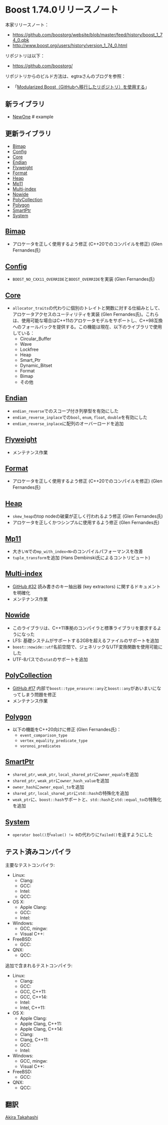 # Boost 1.74.0リリースノート

本家リリースノート：

- <https://github.com/boostorg/website/blob/master/feed/history/boost_1_74_0.qbk>
- <http://www.boost.org/users/history/version_1_74_0.html>


リポジトリは以下：

- <https://github.com/boostorg/>


リポジトリからのビルド方法は、egtraさんのブログを参照：

- 「[Modularized Boost（GitHubへ移行したリポジトリ）を使用する](http://dev.activebasic.com/egtra/2013/12/03/620/)」


## 新ライブラリ

- [NewOne](#newone) # example


## 更新ライブラリ

- [Bimap](#bimap)
- [Config](#config)
- [Core](#core)
- [Endian](#endian)
- [Flyweight](#flyweight)
- [Format](#format)
- [Heap](#heap)
- [Mp11](#mp11)
- [Multi-index](#multi-index)
- [Nowide](#nowide)
- [PolyCollection](#poly-collection)
- [Polygon](#polygon)
- [SmartPtr](#smart-ptr)
- [System](#system)


## <a id="bimap" href="#bimap">Bimap</a>

- アロケータを正しく使用するよう修正 (C++20でのコンパイルを修正) (Glen Fernandes氏)


## <a id="config" href="#config">Config</a>

- `BOOST_NO_CXX11_OVERRIDE`と`BOOST_OVERRIDE`を実装 (Glen Fernandes氏)


## <a id="core" href="#core">Core</a>

- `allocator_traits`の代わりに個別のトレイトと関数に対する仕組みとして、アロケータアクセスのユーティリティを実装 (Glen Fernandes氏)。これらは、使用可能な場合はC++11のアロケータモデルをサポートし、C++98互換へのフォールバックを提供する。この機能は現在、以下のライブラリで使用している：
    - Circular_Buffer
    - Wave
    - Lockfree
    - Heap
    - Smart_Ptr
    - Dynamic_Bitset
    - Format
    - Bimap
    - その他


## <a id="endian" href="#endian">Endian</a>

- `endian_reverse`でのスコープ付き列挙型を有効にした
- `endian_reverse_inplace`での`bool`, `enum`, `float`, `double`を有効にした
- `endian_reverse_inplace`に配列のオーバーロードを追加


## <a id="flyweight" href="#flyweight">Flyweight</a>

- メンテナンス作業


## <a id="format" href="#format">Format</a>

- アロケータを正しく使用するよう修正 (C++20でのコンパイルを修正) (Glen Fernandes氏)


## <a id="heap" href="#heap">Heap</a>

- `skew_heap`のtop nodeの破棄が正しく行われるよう修正 (Glen Fernandes氏)
- アロケータを正しくかつシンプルに使用するよう修正 (Glen Fernandes氏)


## <a id="mp11" href="#mp11">Mp11</a>

- 大きい`N`での`mp_with_index<N>`のコンパイルパフォーマンスを改善
- `tuple_transform`を追加 (Hans Dembinski氏によるコントリビュート)


## <a id="multi-index" href="#multi-index">Multi-index</a>

- [GitHub #32](https://github.com/boostorg/multi_index/issues/32) 読み書きのキー抽出器 (key extractors) に関するドキュメントを明確化
- メンテナンス作業


## <a id="nowide" href="nowide">Nowide</a>

- このライブラリは、C++11準拠のコンパイラと標準ライブラリを要求するようになった
- LFS: 基礎システムがサポートする2GBを超えるファイルのサポートを追加
- `boost::nowide::utf`名前空間で、ジェネリックなUTF変換関数を使用可能にした
- UTF-8パスでの`stat`のサポートを追加


## <a id="poly-collection" href="#poly-collection">PolyCollection</a>

- [GitHub #17](https://github.com/boostorg/poly_collection/issues/17) 内部で`boost::type_erasure::any`と`boost::any`があいまいになってしまう問題を修正
- メンテナンス作業


## <a id="polygon" href="#polygon">Polygon</a>

- 以下の機能をC++20向けに修正 (Glen Fernandes氏)：
    - `event_comparison_type`
    - `vertex_equality_predicate_type`
    - `voronoi_predicates`


## <a id="smart-ptr" href="smart-ptr">SmartPtr</a>

- `shared_ptr`, `weak_ptr`, `local_shared_ptr`に`owner_equals`を追加
- `shared_ptr`, `weak_ptr`に`owner_hash_value`を追加
- `owner_hash`に`owner_equal_to`を追加
- `shared_ptr`, `local_shared_ptr`に`std::hash`の特殊化を追加
- `weak_ptr`に、`boost::hash`サポートと、`std::hash`と`std::equal_to`の特殊化を追加


## <a id="system" href="#system">System</a>

- `operator bool()`が`value() != 0`の代わりに`failed()`を返すようにした


## テスト済みコンパイラ
主要なテストコンパイラ:

- Linux:
    - Clang:
    - GCC:
    - Intel:
    - QCC:
- OS X:
    - Apple Clang:
    - GCC:
    - Intel:
- Windows:
    - GCC, mingw:
    - Visual C++:
- FreeBSD:
    - GCC:
- QNX:
    - QCC:

追加で含まれるテストコンパイラ:

- Linux:
    - Clang:
    - GCC:
    - GCC, C++11:
    - GCC, C++14:
    - Intel:
    - Intel, C++11:
- OS X:
    - Apple Clang:
    - Apple Clang, C++11:
    - Apple Clang, C++14:
    - Clang:
    - Clang, C++11:
    - GCC:
    - Intel:
- Windows:
    - GCC, mingw:
    - Visual C++:
- FreeBSD:
    - GCC:
- QNX:
    - QCC:

## 翻訳
[Akira Takahashi](https://github.com/faithandbrave)

